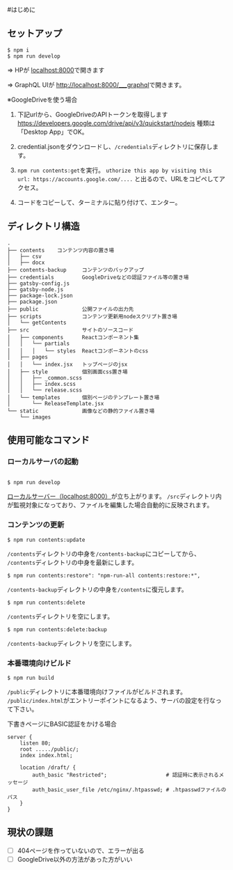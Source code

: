 #はじめに


## セットアップ
```
$ npm i
$ npm run develop
```
=> HPが [localhost:8000](localhost:8000)で開きます

=> GraphQL UIが [http://localhost:8000/___graphql](http://localhost:8000/___graphql)で開きます。

※GoogleDriveを使う場合

1. 下記urlから、GoogleDriveのAPIトークンを取得します
https://developers.google.com/drive/api/v3/quickstart/nodejs
種類は「Desktop App」でOK。

2. credential.jsonをダウンロードし、`/credentials`ディレクトリに保存します。

3. `npm run contents:get`を実行。
`uthorize this app by visiting this url: https://accounts.google.com/....`
と出るので、URLをコピペしてアクセス。

4. コードをコピーして、ターミナルに貼り付けて、エンター。


## ディレクトリ構造
```
.
├── contents    コンテンツ内容の置き場
│   ├── csv
│   ├── docx
├── contents-backup     コンテンツのバックアップ
├── credentials         GoogleDriveなどの認証ファイル等の置き場
├── gatsby-config.js
├── gatsby-node.js
├── package-lock.json
├── package.json
├── public              公開ファイルの出力先
├── scripts             コンテンツ更新用nodeスクリプト置き場
│   └── getContents
├── src                 サイトのソースコード
│   ├── components      Reactコンポーネント集
│   │   └── partials
│   │   │   └── styles  Reactコンポーネントのcss
│   ├── pages
│   │   └── index.jsx   トップページのjsx
│   ├── style           個別画面css置き場
│   │   ├── _common.scss
│   │   ├── index.scss
│   │   └── release.scss
│   └── templates       個別ページのテンプレート置き場
│       └── ReleaseTemplate.jsx
└── static              画像などの静的ファイル置き場
    └── images
```


## 使用可能なコマンド

### ローカルサーバの起動

```

$ npm run develop

```
 
 

[ローカルサーバー（localhost:8000）](localhost:8000)が立ち上がります。
`/src`ディレクトリ内が監視対象になっており、ファイルを編集した場合自動的に反映されます。




### コンテンツの更新

```
$ npm run contents:update
```
`/contents`ディレクトリの中身を`/contents-backup`にコピーしてから、
`/contents`ディレクトリの中身を最新にします。

```
$ npm run contents:restore": "npm-run-all contents:restore:*",
```
`/contents-backup`ディレクトリの中身を`/contents`に復元します。

```
$ npm run contents:delete
```
`/contents`ディレクトリを空にします。

```
$ npm run contents:delete:backup
```
`/contents-backup`ディレクトリを空にします。



### 本番環境向けビルド

`$ npm run build`

`/public`ディレクトリに本番環境向けファイルがビルドされます。
`/public/index.html`がエントリーポイントになるよう、サーバの設定を行なって下さい。



下書きページにBASIC認証をかける場合
```
server {
    listen 80;
    root ...../public/;
    index index.html;

    location /draft/ {
        auth_basic "Restricted";                   # 認証時に表示されるメッセージ
        auth_basic_user_file /etc/nginx/.htpasswd; # .htpasswdファイルのパス
    }
}
```


## 現状の課題
-[ ] 404ページを作っていないので、エラーが出る
-[ ] GoogleDrive以外の方法があった方がいい
